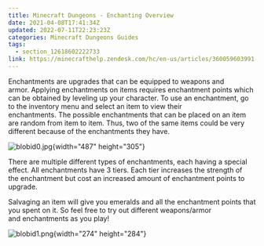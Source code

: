 ```yaml
---
title: Minecraft Dungeons - Enchanting Overview
date: 2021-04-08T17:41:34Z
updated: 2022-07-11T22:23:23Z
categories: Minecraft Dungeons Guides
tags:
  - section_12618602222733
link: https://minecrafthelp.zendesk.com/hc/en-us/articles/360059603991-Minecraft-Dungeons-Enchanting-Overview
---
```


Enchantments are upgrades that can be equipped to weapons and armor. Applying enchantments on items requires enchantment points which can be obtained by leveling up your character. To use an enchantment, go to the inventory menu and select an item to view their enchantments. The possible enchantments that can be placed on an item are random from item to item. Thus, two of the same items could be very different because of the enchantments they have.  

![blobid0.jpg](https://minecrafthelp.zendesk.com/hc/article_attachments/360091938971/blobid0.jpg){width="487" height="305"}

There are multiple different types of enchantments, each having a special effect. All enchantments have 3 tiers. Each tier increases the strength of the enchantment but cost an increased amount of enchantment points to upgrade.  

Salvaging an item will give you emeralds and all the enchantment points that you spent on it. So feel free to try out different weapons/armor and enchantments as you play! 

![blobid1.png](https://minecrafthelp.zendesk.com/hc/article_attachments/360091939091/blobid1.png){width="274" height="284"}
